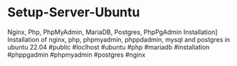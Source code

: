 # Setup-Server-Ubuntu
Nginx, Php, PhpMyAdmin, MariaDB, Postgres, PhpPgAdmin Installation] Installation of nginx, php, phpmyadmin, phppdadmin, mysql and postgres in ubuntu 22.04 #public #loclhost #ubuntu #php #mariadb #installation #phppgadmin #phpmyadmin #postgres #nginx
